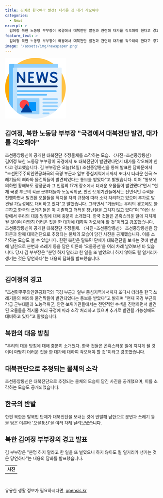 ```yaml
---
title: 김여정 한국삐라 발견! 더러운 짓 대가 각오해야
categories:
  - News
excerpt: >
  김여정 북한 노동당 부부장이 국경에서 대북전단 발견과 관련해 대가를 각오해야 한다고 경고했습니다. 국경 부근과 일부 지역에서 또다시 한국 쓰레기들의 발견을 받고, 군부대들과 보위기관이 수색을 진행하며 발견된 오물을 소각 처리중이라고 전했습니다. 이에 따라 김 부부장은 한국의 쓰레기들에 대한 대응 방침을 충분히 소개했으며, 대가에 대해 각오해야 할 것이라 강조했습니다. 또한, 조선중앙통신이 대북전단으로 추정되는 물체의 사진을 공개하며 소각하는 모습도 공개했습니다.
feature_text: >
  김여정 북한 노동당 부부장이 국경에서 대북전단 발견과 관련해 대가를 각오해야 한다고 경고했습니다. 국경 부근과 일부 지역에서 또다시 한국 쓰레기들의 발견을 받고, 군부대들과 보위기관이 수색을 진행하며 발견된 오물을 소각 처리중이라고 전했습니다. 이에 따라 김 부부장은 한국의 쓰레기들에 대한 대응 방침을 충분히 소개했으며, 대가에 대해 각오해야 할 것이라 강조했습니다. 또한, 조선중앙통신이 대북전단으로 추정되는 물체의 사진을 공개하며 소각하는 모습도 공개했습니다.
image: '/assets/img/newspaper.png'
---
```


<p><img src="/assets/img/newspaper.png" alt="kimp 속보" /></p>

<h2>김여정, 북한 노동당 부부장 "국경에서 대북전단 발견, 대가를 각오해야"</h2>

<p data-ke-size="size16">조선중앙통신이 공개한 대북전단 추정물체를 소각하는 모습. 〈사진=조선중앙통신〉 김여정 북한 노동당 부부장이 국경에서 또 대북전단이 발견됐다면서 대가를 각오해야 한다고 경고했습니다. 김 부부장은 오늘(14일) 조선중앙통신을 통해 발표한 담화문에서 "조선민주주의인민공화국의 국경 부근과 일부 종심지역에서까지 또다시 더러운 한국 쓰레기들의 삐라와 물건짝들이 발견되었다는 통보를 받았다"고 밝혔습니다. 이어 "통보에 의하면 황해북도 장풍군과 그 인접의 17개 장소에서 더러운 오물들이 발견됐다"면서 "현재 국경 부근의 각급 군부대들과 노농적위군, 안전·보위기관들에서는 전면적인 수색을 진행하면서 발견된 오물들을 적지물 처리 규정에 따라 소각 처리하고 있으며 추가로 발견될 가능성에도 대비하고 있다"고 말했습니다. 그러면서 "거듭되는 우리의 경고에도 불구하고 한국의 쓰레기들은 이 치졸하고 더러운 장난질을 그치지 않고 있다"며 "이런 상황에서 우리의 대응 방침에 대해 충분히 소개했다. 한국 것들은 곤혹스러운 일에 지치게 될 것이며 마땅히 더러운 짓을 한 대가에 대하여 각오해야 할 것"이라고 강조했습니다. 조선중앙통신이 공개한 대북전단 추정물체. 〈사진=조선중앙통신〉 조선중앙통신은 담화문과 함께 대북전단으로 추정되는 물체의 모습이 담긴 사진을 공개했습니다. 이를 소각하는 모습도 볼 수 있습니다. 한편 북한은 탈북민 단체가 대북전단을 보내는 것에 반발해 남한으로 분변과 쓰레기 등을 담은 이른바 '오물풍선'을 여러 차례 날려보낸 바 있습니다. 당시 김 부부장은 "분명 하지 말라고 한 일을 또 벌였으니 하지 않아도 될 일거리가 생기는 것은 당연하다"는 내용의 담화를 발표했습니다.</p>

<hr>

<h2>김여정의 경고</h2>

<p data-ke-size="size16">"조선민주주의인민공화국의 국경 부근과 일부 종심지역에서까지 또다시 더러운 한국 쓰레기들의 삐라와 물건짝들이 발견되었다는 통보를 받았다"고 밝히며 "현재 국경 부근의 각급 군부대들과 노농적위군, 안전·보위기관들에서는 전면적인 수색을 진행하면서 발견된 오물들을 적지물 처리 규정에 따라 소각 처리하고 있으며 추가로 발견될 가능성에도 대비하고 있다"고 말했습니다.</p>

<h2>북한의 대응 방침</h2>

<p data-ke-size="size16">"우리의 대응 방침에 대해 충분히 소개했다. 한국 것들은 곤혹스러운 일에 지치게 될 것이며 마땅히 더러운 짓을 한 대가에 대하여 각오해야 할 것"이라고 강조했습니다.</p>

<h2>대북전단으로 추정되는 물체의 소각</h2>

<p data-ke-size="size16">조선중앙통신은 대북전단으로 추정되는 물체의 모습이 담긴 사진을 공개했으며, 이를 소각하는 모습도 공개되었습니다.</p>

<h2>한국의 반발</h2>

<p data-ke-size="size16">한편 북한은 탈북민 단체가 대북전단을 보내는 것에 반발해 남한으로 분변과 쓰레기 등을 담은 이른바 '오물풍선'을 여러 차례 날려보냈습니다.</p>

<h2>북한 김여정 부부장의 경고 발표</h2>

<p data-ke-size="size16">김 부부장은 "분명 하지 말라고 한 일을 또 벌였으니 하지 않아도 될 일거리가 생기는 것은 당연하다"는 내용의 담화를 발표했습니다.</p>

<table>
    <tbody>
        <tr>
            <td style="text-align: center; height: 17px;"><b>사진</b></td>
        </tr>
    </tbody>
</table>

<p data-ke-size="size16">&nbsp;</p>
유용한 생활 정보가 필요하시다면, <a href="https://opensis.kr" rel="dofollow">opensis.kr</a>


